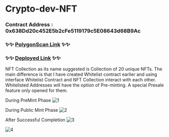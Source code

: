 # Crypto-dev-NFT

### Contract Address : 0x638Dd20c452E5b2cFe5119179c5E08643d68B9Ac
### ✨✨ [PolygonScan Link](https://mumbai.polygonscan.com/address/0x638Dd20c452E5b2cFe5119179c5E08643d68B9Ac#code) ✨✨
### ✨✨ [Deployed Link](https://crypto-dev-nft.vercel.app/) ✨✨

NFT Collection as its name suggested is Collection of 20 unique NFTs. The main difference is that I have created Whitelist contract earlier and using interface
Whitelist Contract and NFT Collection interact with each other. Whitelisted Addresses will have the option of Pre-minting. 
A special Presale feature only opened for them.

During PreMint Phase
![1](https://user-images.githubusercontent.com/60979345/188275778-cff516b1-7881-4e57-aaad-135795c6c5a9.png)

During Public Mint Phase
![2](https://user-images.githubusercontent.com/60979345/188275891-519d9434-40bb-46be-a310-f4c9741d2d7c.png)

After Successful Completion 
![3](https://user-images.githubusercontent.com/60979345/188275911-2297fdcc-ee53-45cc-ba11-87d1f1daeba3.png)

![4](https://user-images.githubusercontent.com/60979345/188275927-a8eb354a-b6ba-4474-87a0-5390ded34676.png)
